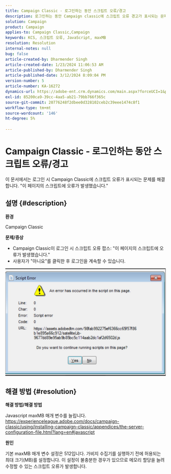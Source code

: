 ```yaml
---
title: Campaign Classic - 로그인하는 동안 스크립트 오류/경고
description: 로그인하는 동안 Campaign classic에 스크립트 오류 경고가 표시되는 문제에 대해 자세히 알아보십시오. Javascript maxMB 매개 변수를 늘립니다.
solution: Campaign
product: Campaign
applies-to: Campaign Classic,Campaign
keywords: KCS, 스크립트 오류, JavaScript, maxMB
resolution: Resolution
internal-notes: null
bug: false
article-created-by: Dharmender Singh
article-created-date: 1/23/2024 11:06:53 AM
article-published-by: Dharmender Singh
article-published-date: 3/12/2024 8:09:04 PM
version-number: 5
article-number: KA-16272
dynamics-url: https://adobe-ent.crm.dynamics.com/main.aspx?forceUCI=1&pagetype=entityrecord&etn=knowledgearticle&id=3eda4c7e-dfb9-ee11-a569-6045bd006149
exl-id: 85200ca9-39cc-4aa5-ab21-79bb766f365c
source-git-commit: 20776248f2dbee0d328102ceb2c39eee1474c8f1
workflow-type: tm+mt
source-wordcount: '146'
ht-degree: 5%

---
```


# Campaign Classic - 로그인하는 동안 스크립트 오류/경고


이 문서에서는 로그인 시 Campaign Classic에 스크립트 오류가 표시되는 문제를 해결합니다. &quot;이 페이지의 스크립트에 오류가 발생했습니다.&quot;

## 설명 {#description}


<b>환경</b>

Campaign Classic

<b>문제/증상</b>

- Campaign Classic이 로그인 시 스크립트 오류 팝스: &quot;이 페이지의 스크립트에 오류가 발생했습니다.&quot;
- 사용자가 &quot;아니요&quot;를 클릭한 후 로그인을 계속할 수 있습니다.


![](assets/___3fda4c7e-dfb9-ee11-a569-6045bd006149___.jpeg)


## 해결 방법 {#resolution}


<b>해결 방법/해결 방법</b>

Javascript maxMB 매개 변수를 늘립니다. https://experienceleague.adobe.com/docs/campaign-classic/using/installing-campaign-classic/appendices/the-server-configuration-file.html?lang=en#javascript

<b>원인</b>

기본 maxMB 매개 변수 설정은 512입니다. 가비지 수집기를 실행하기 전에 허용되는 최대 크기(MB)를 설정합니다. 이 설정이 불충분한 경우가 있으므로 메모리 할당을 늘려 수정할 수 있는 스크립트 오류가 발생합니다.
